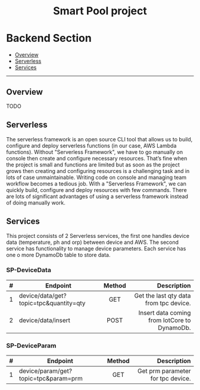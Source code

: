 <h1 align="center">Smart Pool project</h1>

# Backend Section

* [Overview](#overview)
* [Serverless](#serverless)
* [Services](#serverlessservices)

****

<a name="overview"></a>
## Overview
TODO

<a name="serverless"></a>
## Serverless
The serverless framework is an open source CLI tool that allows us to build, configure and deploy serverless functions (in our case, AWS Lambda functions).
Without "Serverless Framework", we have to go manually on console then create and configure necessary resources. That’s fine when the project is small and functions are limited but as soon as the project grows then creating and configuring resources is a challenging task and in lots of case unmaintainable. Writing code on console and managing team workflow becomes a tedious job.
With a "Serverless Framework", we can quickly build, configure and deploy resources with few commands.
There are lots of significant advantages of using a serverless framework instead of doing manually work.

<a name="serverlessservices"></a>
## Services
This project consists of 2 Serverless services, the first one handles device data (temperature, ph and orp) between device and AWS. The second service has functionality to manage device parameters.
Each service has one o more DynamoDb table to store data.

### SP-DeviceData

| #  | Endpoint                                | Method | Description  |
| -  | --------------------------------------- |:------:| ------------:|
| 1  | device/data/get?topic=tpc&quantity=qty  |   GET  | Get the last qty data from tpc device. |
| 2  | device/data/insert                      |   POST | Insert data coming from IotCore to DynamoDb. |

### SP-DeviceParam

| #  | Endpoint                                | Method | Description  |
| -  | --------------------------------------- |:------:| ------------:|
| 1  | device/param/get?topic=tpc&param=prm  |   GET  | Get prm parameter for tpc device. |
